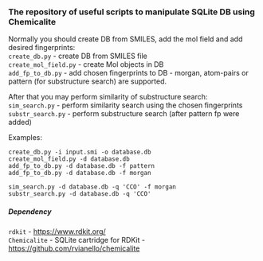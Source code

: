 ### The repository of useful scripts to manipulate SQLite DB using Chemicalite

Normally you should create DB from SMILES, add the mol field and add desired fingerprints:  
`create_db.py` - create DB from SMILES file  
`create_mol_field.py` - create Mol objects in DB  
`add_fp_to_db.py` - add chosen fingerprints to DB - morgan, atom-pairs or pattern (for substructure search) are supported.

After that you may perform similarity of substructure search:  
`sim_search.py` - perform similarity search using the chosen fingerprints  
`substr_search.py` - perform substructure search (after pattern fp were added)  

Examples:  
```
create_db.py -i input.smi -o database.db
create_mol_field.py -d database.db
add_fp_to_db.py -d database.db -f pattern
add_fp_to_db.py -d database.db -f morgan

sim_search.py -d database.db -q 'CCO' -f morgan
substr_search.py -d database.db -q 'CCO' 
```

##### Dependency

`rdkit` - https://www.rdkit.org/  
`Chemicalite` - SQLite cartridge for RDKit - https://github.com/rvianello/chemicalite
